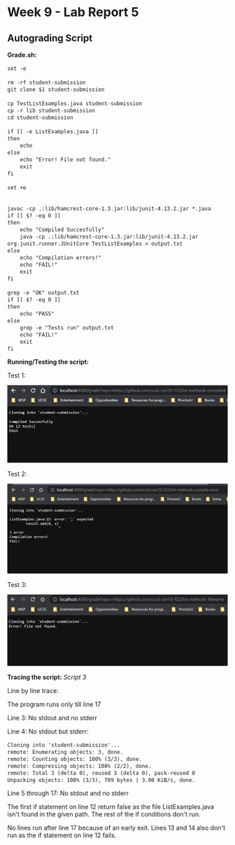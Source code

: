 # Week 9 - Lab Report 5 
## Autograding Script


**Grade.sh:**

    set -e

    rm -rf student-submission 
    git clone $1 student-submission

    cp TestListExamples.java student-submission
    cp -r lib student-submission
    cd student-submission
    
    if [[ -e ListExamples.java ]]
    then
        echo 
    else 
        echo "Error! File not found."
        exit
    fi

    set +e


    javac -cp .:lib/hamcrest-core-1.3.jar:lib/junit-4.13.2.jar *.java
    if [[ $? -eq 0 ]]
    then
        echo "Compiled Succesfully"
        java -cp .:lib/hamcrest-core-1.3.jar:lib/junit-4.13.2.jar org.junit.runner.JUnitCore TestListExamples > output.txt
    else
        echo "Compilation errors!"
        echo "FAIL!"
        exit
    fi

    grep -e "OK" output.txt
    if [[ $? -eq 0 ]]
    then
        echo "PASS"
    else
        grep -e "Tests run" output.txt
        echo "FAIL!"
        exit
    fi



**Running/Testing the script:**

Test 1:

![Image](lab6-part1.png)

Test 2:

![Image](lab6-part2.png)

Test 3:

![Image](lab6-part3.png)


**Tracing the script:**
*Script 3*

Line by line trace:

The program runs only till line 17

Line 3: No stdout and no stderr

Line 4: No stdout but stderr:

    Cloning into 'student-submission'...
    remote: Enumerating objects: 3, done.
    remote: Counting objects: 100% (3/3), done.
    remote: Compressing objects: 100% (2/2), done.
    remote: Total 3 (delta 0), reused 3 (delta 0), pack-reused 0
    Unpacking objects: 100% (3/3), 709 bytes | 3.00 KiB/s, done.

Line 5 through 17: No stdout and no stderr

The first if statement on line 12 return false as the file ListExamples.java isn't found in the given path. The rest of the if conditions don't run.

No lines run after line 17 because of an early exit. Lines 13 and 14 also don't run as the if statement on line 12 fails.